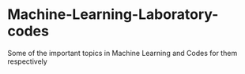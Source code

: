 # Machine-Learning-Laboratory-codes
Some of the important topics in Machine Learning and Codes for them respectively
